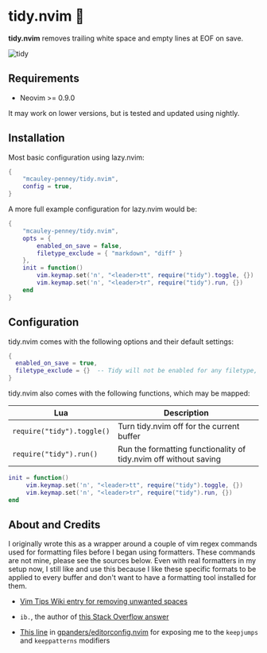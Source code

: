 # tidy.nvim 🧹

**tidy.nvim** removes trailing white space and empty lines at EOF on save.

![tidy](https://github.com/mcauley-penney/tidy.nvim/assets/59481467/0c9c43c8-891a-40d4-9d54-b4bd5010be86)


## Requirements

- Neovim >= 0.9.0

It may work on lower versions, but is tested and updated using nightly.

## Installation

Most basic configuration using lazy.nvim:

```lua
{
    "mcauley-penney/tidy.nvim",
    config = true,
}
```

A more full example configuration for lazy.nvim would be:

```lua
{
    "mcauley-penney/tidy.nvim",
    opts = {
        enabled_on_save = false,
        filetype_exclude = { "markdown", "diff" }
    },
    init = function()
        vim.keymap.set('n', "<leader>tt", require("tidy").toggle, {})
        vim.keymap.set('n', "<leader>tr", require("tidy").run, {})
    end
}
```

## Configuration

tidy.nvim comes with the following options and their default settings:

```lua
{
  enabled_on_save = true,
  filetype_exclude = {}  -- Tidy will not be enabled for any filetype, e.g. "markdown", in this table
}
```

tidy.nvim also comes with the following functions, which may be mapped:

| Lua                        | Description                                                      |
| -------------------------- | ---------------------------------------------------------------- |
| `require("tidy").toggle()` | Turn tidy.nvim off for the current buffer                        |
| `require("tidy").run()`    | Run the formatting functionality of tidy.nvim off without saving |

```lua
init = function()
     vim.keymap.set('n', "<leader>tt", require("tidy").toggle, {})
     vim.keymap.set('n', "<leader>tr", require("tidy").run, {})
end
```

## About and Credits

I originally wrote this as a wrapper around a couple of vim regex commands used for formatting files before I began using formatters. These commands are not mine, please see the sources below. Even with real formatters in my setup now, I still like and use this because I like these specific formats to be applied to every buffer and don't want to have a formatting tool installed for them.

- [Vim Tips Wiki entry for removing unwanted spaces](https://vim.fandom.com/wiki/Remove_unwanted_spaces#Automatically_removing_all_trailing_whitespace)

- `ib.`, the author of [this Stack Overflow answer](https://stackoverflow.com/a/7501902)

- [This line](https://github.com/gpanders/editorconfig.nvim/blob/ae3586771996b2fb1662eb0c17f5d1f4f5759bb7/lua/editorconfig.lua#L180)
  in [gpanders/editorconfig.nvim](https://github.com/gpanders/editorconfig.nvim) for exposing me to the `keepjumps`
  and `keeppatterns` modifiers

